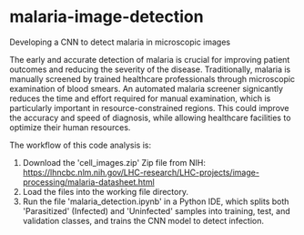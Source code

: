 # malaria-image-detection
Developing a CNN to detect malaria in microscopic images

The early and accurate detection of malaria is crucial for improving patient outcomes and reducing the severity of the disease. Traditionally, malaria is manually screened by trained healthcare professionals through microscopic examination of blood smears. An automated malaria screener signicantly reduces the time and effort required for manual examination, which is particularly important in resource-constrained regions. This could improve the accuracy and speed of diagnosis, while allowing healthcare facilities to optimize their human resources.

The workflow of this code analysis is:

1. Download the 'cell_images.zip' Zip file from NIH: https://lhncbc.nlm.nih.gov/LHC-research/LHC-projects/image-processing/malaria-datasheet.html
2. Load the files into the working file directory.
3. Run the file 'malaria_detection.ipynb' in a Python IDE, which splits both 'Parasitized' (Infected) and 'Uninfected' samples into training, test, and validation classes, and trains the CNN model to detect infection.
